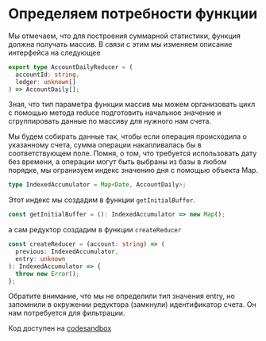 # Определяем потребности функции

Мы отмечаем, что для построения суммарной статистики, функция должна получать массив. В связи с этим мы изменяем описание интерфейса на следующее

```ts
export type AccountDailyReducer = (
  accountId: string,
  ledger: unknown[]
) => AccountDaily[];
```

Зная, что тип параметра функции массив мы можем организовать цикл с помощью метода reduce подготовить начальное значение и сгруппировать данные по массиву для нужного нам счета.

Мы будем собирать данные так, чтобы если операция происходила о указанному счета, сумма операции накапливалась бы в соответствующем поле. Помня, о том, что требуется использовать дату без времени, а операции могут быть выбраны из базы в любом порядке, мы огранизуем индекс значению дня с помощью объекта Map.

```ts
type IndexedAccumulator = Map<Date, AccountDaily>;
```

Этот индекс мы создадим в функции `getInitialBuffer`.

```ts
const getInitialBuffer = (): IndexedAccumulator => new Map();
```

а сам редуктор создадим в функции `createReducer`

```ts
const createReducer = (account: string) => (
  previous: IndexedAccumulator,
  entry: unknown
): IndexedAccumulator => {
  throw new Error();
};
```

Обратите внимание, что мы не определили тип значения entry, но запомнили в окружении редуктора (замкнули) идентификатор счета. Он нам потребуется для фильтрации.

Код доступен на [codesandbox](https://codesandbox.io/s/step-2-section-12-module-2-levelup-typescript-demo-1fvme)
